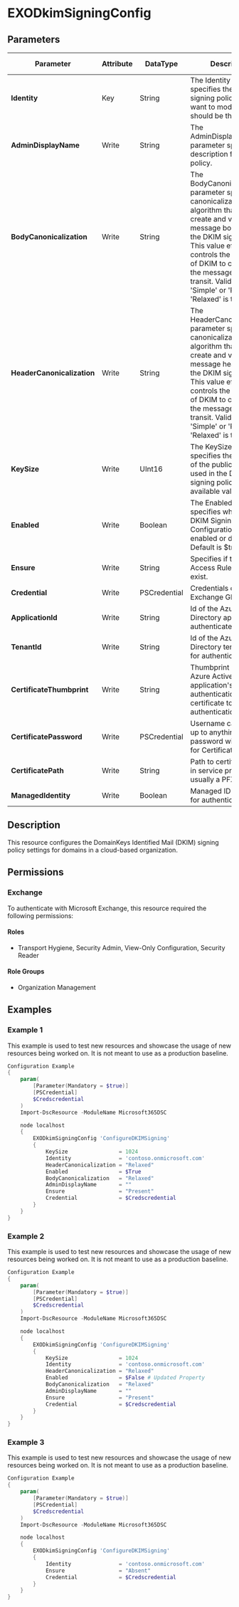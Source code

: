 ﻿# EXODkimSigningConfig

## Parameters

| Parameter | Attribute | DataType | Description | Allowed Values |
| --- | --- | --- | --- | --- |
| **Identity** | Key | String | The Identity parameter specifies the DKIM signing policy that you want to modify.  This should be the FQDN.  | |
| **AdminDisplayName** | Write | String | The AdminDisplayName parameter specifies a description for the policy. | |
| **BodyCanonicalization** | Write | String | The BodyCanonicalization parameter specifies the canonicalization algorithm that's used to create and verify the message body part of the DKIM signature. This value effectively controls the sensitivity of DKIM to changes to the message body in transit. Valid values are 'Simple' or 'Relaxed'.  'Relaxed' is the default. | `Simple`, `Relaxed` |
| **HeaderCanonicalization** | Write | String | The HeaderCanonicalization parameter specifies the canonicalization algorithm that's used to create and verify the message header part of the DKIM signature. This value effectively controls the sensitivity of DKIM to changes to the message headers in transit. Valid values are 'Simple' or 'Relaxed'.  'Relaxed' is the default. | `Simple`, `Relaxed` |
| **KeySize** | Write | UInt16 | The KeySize parameter specifies the size in bits of the public key that's used in the DKIM signing policy. The only available value is 1024. | `1024` |
| **Enabled** | Write | Boolean | The Enabled parameter specifies whether the DKIM Signing Configuration is enabled or disabled. Default is $true. | |
| **Ensure** | Write | String | Specifies if this Client Access Rule should exist. | `Present`, `Absent` |
| **Credential** | Write | PSCredential | Credentials of the Exchange Global Admin | |
| **ApplicationId** | Write | String | Id of the Azure Active Directory application to authenticate with. | |
| **TenantId** | Write | String | Id of the Azure Active Directory tenant used for authentication. | |
| **CertificateThumbprint** | Write | String | Thumbprint of the Azure Active Directory application's authentication certificate to use for authentication. | |
| **CertificatePassword** | Write | PSCredential | Username can be made up to anything but password will be used for CertificatePassword | |
| **CertificatePath** | Write | String | Path to certificate used in service principal usually a PFX file. | |
| **ManagedIdentity** | Write | Boolean | Managed ID being used for authentication. | |

## Description

This resource configures the DomainKeys Identified Mail (DKIM) signing policy
settings for domains in a cloud-based organization.

## Permissions

### Exchange

To authenticate with Microsoft Exchange, this resource required the following permissions:

#### Roles

- Transport Hygiene, Security Admin, View-Only Configuration, Security Reader

#### Role Groups

- Organization Management

## Examples

### Example 1

This example is used to test new resources and showcase the usage of new resources being worked on.
It is not meant to use as a production baseline.

```powershell
Configuration Example
{
    param(
        [Parameter(Mandatory = $true)]
        [PSCredential]
        $Credscredential
    )
    Import-DscResource -ModuleName Microsoft365DSC

    node localhost
    {
        EXODkimSigningConfig 'ConfigureDKIMSigning'
        {
            KeySize                = 1024
            Identity               = 'contoso.onmicrosoft.com'
            HeaderCanonicalization = "Relaxed"
            Enabled                = $True
            BodyCanonicalization   = "Relaxed"
            AdminDisplayName       = ""
            Ensure                 = "Present"
            Credential             = $Credscredential
        }
    }
}
```

### Example 2

This example is used to test new resources and showcase the usage of new resources being worked on.
It is not meant to use as a production baseline.

```powershell
Configuration Example
{
    param(
        [Parameter(Mandatory = $true)]
        [PSCredential]
        $Credscredential
    )
    Import-DscResource -ModuleName Microsoft365DSC

    node localhost
    {
        EXODkimSigningConfig 'ConfigureDKIMSigning'
        {
            KeySize                = 1024
            Identity               = 'contoso.onmicrosoft.com'
            HeaderCanonicalization = "Relaxed"
            Enabled                = $False # Updated Property
            BodyCanonicalization   = "Relaxed"
            AdminDisplayName       = ""
            Ensure                 = "Present"
            Credential             = $Credscredential
        }
    }
}
```

### Example 3

This example is used to test new resources and showcase the usage of new resources being worked on.
It is not meant to use as a production baseline.

```powershell
Configuration Example
{
    param(
        [Parameter(Mandatory = $true)]
        [PSCredential]
        $Credscredential
    )
    Import-DscResource -ModuleName Microsoft365DSC

    node localhost
    {
        EXODkimSigningConfig 'ConfigureDKIMSigning'
        {
            Identity               = 'contoso.onmicrosoft.com'
            Ensure                 = "Absent"
            Credential             = $Credscredential
        }
    }
}
```

